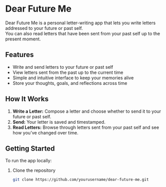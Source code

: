 # Dear Future Me

Dear Future Me is a personal letter-writing app that lets you write letters addressed to your future or past self.  
You can also read letters that have been sent from your past self up to the present moment.

## Features

- Write and send letters to your future or past self
- View letters sent from the past up to the current time
- Simple and intuitive interface to keep your memories alive
- Store your thoughts, goals, and reflections across time

## How It Works

1. **Write a Letter:** Compose a letter and choose whether to send it to your future or past self.
2. **Send:** Your letter is saved and timestamped.
3. **Read Letters:** Browse through letters sent from your past self and see how you’ve changed over time.

## Getting Started

To run the app locally:

1. Clone the repository  
   ```bash
   git clone https://github.com/yourusername/dear-future-me.git
